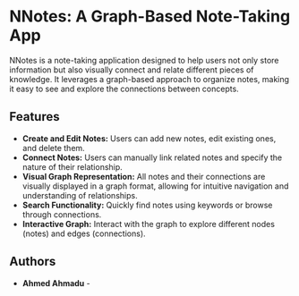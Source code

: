 # NNotes: A Graph-Based Note-Taking App

NNotes is a note-taking application designed to help users not only store information but also visually connect and relate different pieces of knowledge. It leverages a graph-based approach to organize notes, making it easy to see and explore the connections between concepts.

## Features

- **Create and Edit Notes:** Users can add new notes, edit existing ones, and delete them.
- **Connect Notes:** Users can manually link related notes and specify the nature of their relationship.
- **Visual Graph Representation:** All notes and their connections are visually displayed in a graph format, allowing for intuitive navigation and understanding of relationships.
- **Search Functionality:** Quickly find notes using keywords or browse through connections.
- **Interactive Graph:** Interact with the graph to explore different nodes (notes) and edges (connections).

## Authors

- **Ahmed Ahmadu** -
